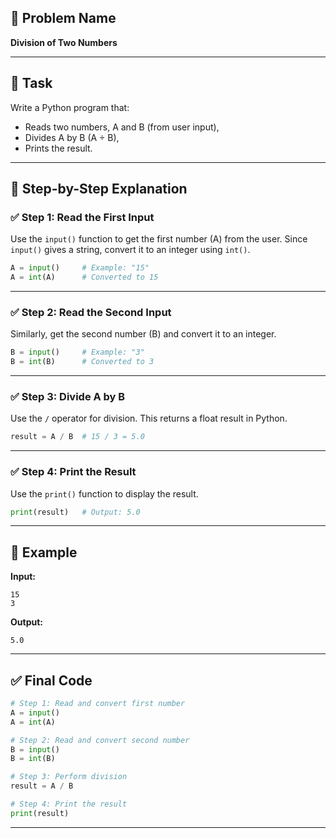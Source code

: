 ## 🧩 **Problem Name**

**Division of Two Numbers**

---

## 📌 **Task**

Write a Python program that:

- Reads two numbers, A and B (from user input),
- Divides A by B (A ÷ B),
- Prints the result.

---

## 🧠 **Step-by-Step Explanation**

### ✅ Step 1: Read the First Input

Use the `input()` function to get the first number (A) from the user. Since `input()` gives a string, convert it to an integer using `int()`.

```python
A = input()     # Example: "15"
A = int(A)      # Converted to 15
```

---

### ✅ Step 2: Read the Second Input

Similarly, get the second number (B) and convert it to an integer.

```python
B = input()     # Example: "3"
B = int(B)      # Converted to 3
```

---

### ✅ Step 3: Divide A by B

Use the `/` operator for division. This returns a float result in Python.

```python
result = A / B  # 15 / 3 = 5.0
```

---

### ✅ Step 4: Print the Result

Use the `print()` function to display the result.

```python
print(result)   # Output: 5.0
```

---

## 🧪 **Example**

**Input:**

```
15
3
```

**Output:**

```
5.0
```

---

## ✅ **Final Code**

```python
# Step 1: Read and convert first number
A = input()
A = int(A)

# Step 2: Read and convert second number
B = input()
B = int(B)

# Step 3: Perform division
result = A / B

# Step 4: Print the result
print(result)
```

---
